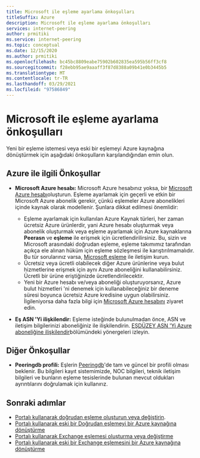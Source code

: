 ```yaml
---
title: Microsoft ile eşleme ayarlama önkoşulları
titleSuffix: Azure
description: Microsoft ile eşleme ayarlama önkoşulları
services: internet-peering
author: prmitiki
ms.service: internet-peering
ms.topic: conceptual
ms.date: 12/15/2020
ms.author: prmitiki
ms.openlocfilehash: bc45bc8809eabe75902b602835ea595b56ff3cf8
ms.sourcegitcommit: f28ebb95ae9aaaff3f87d8388a09b41e0b3445b5
ms.translationtype: MT
ms.contentlocale: tr-TR
ms.lasthandoff: 03/29/2021
ms.locfileid: "97586849"
---
```

# <a name="prerequisites-to-set-up-peering-with-microsoft"></a>Microsoft ile eşleme ayarlama önkoşulları

Yeni bir eşleme istemesi veya eski bir eşlemeyi Azure kaynağına dönüştürmek için aşağıdaki önkoşulların karşılandığından emin olun.

## <a name="azure-related-prerequisites"></a>Azure ile ilgili Önkoşullar
* **Microsoft Azure hesabı:** Microsoft Azure hesabınız yoksa, bir [Microsoft Azure hesabı](https://azure.microsoft.com/free)oluşturun. Eşleme ayarlamak için geçerli ve etkin bir Microsoft Azure abonelik gerekir, çünkü eşlemeler Azure abonelikleri içinde kaynak olarak modellenir. Şunlara dikkat edilmesi önemlidir:
    * Eşleme ayarlamak için kullanılan Azure Kaynak türleri, her zaman ücretsiz Azure ürünlerdir, yani Azure hesabı oluşturmak veya abonelik oluşturmak veya eşleme ayarlamak için Azure kaynaklarına **Peerasn** ve **eşleme** ile erişmek için ücretlendirilirsiniz. Bu, sizin ve Microsoft arasındaki doğrudan eşleme, eşleme takımımız tarafından açıkça ele alınan hüküm için eşleme sözleşmesi ile karıştırılmamalıdır. Bu tür sorularınız varsa, [Microsoft eşleme](mailto:peering@microsoft.com) ile iletişim kurun.
    * Ücretsiz veya ücretli olabilecek diğer Azure ürünlerine veya bulut hizmetlerine erişmek için aynı Azure aboneliğini kullanabilirsiniz. Ücretli bir ürüne eriştiğinizde ücretlendirilecektir.
    * Yeni bir Azure hesabı ve/veya aboneliği oluşturuyorsanız, Azure bulut hizmetleri 'ni denemek için kullanabileceğiniz bir deneme süresi boyunca ücretsiz Azure kredisine uygun olabilirsiniz. İlgileniyorsa daha fazla bilgi için [Microsoft Azure hesabını](https://azure.microsoft.com/free) ziyaret edin.

* **Eş ASN 'Yi ilişkilendir:** Eşleme isteğinde bulunulmadan önce, ASN ve iletişim bilgilerinizi aboneliğiniz ile ilişkilendirin. [EŞDÜZEY ASN 'Yi Azure aboneliğine ilişkilendir](howto-subscription-association-powershell.md)bölümündeki yönergeleri izleyin.

## <a name="other-prerequisites"></a>Diğer Önkoşullar
* **Peeringdb profili:** Eşlerin [Peeringdb](https://www.peeringdb.com)'de tam ve güncel bir profili olması beklenir. Bu bilgileri kayıt sistemimizde, NOC bilgileri, teknik iletişim bilgileri ve bunların eşleme tesislerinde bulunan mevcut oldukları ayrıntılarını doğrulamak için kullanırız.

## <a name="next-steps"></a>Sonraki adımlar

* [Portalı kullanarak doğrudan eşleme oluşturun veya değiştirin](howto-direct-portal.md).
* [Portalı kullanarak eski bir Doğrudan eşlemeyi bir Azure kaynağına dönüştürme](howto-legacy-direct-portal.md)
* [Portalı kullanarak Exchange eşlemesi oluşturma veya değiştirme](howto-exchange-portal.md)
* [Portalı kullanarak eski bir Exchange eşlemesini bir Azure kaynağına dönüştürme](howto-legacy-exchange-portal.md)